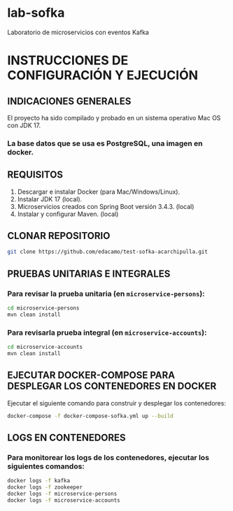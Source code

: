 # lab-sofka
Laboratorio de microservicios con eventos Kafka

# INSTRUCCIONES DE CONFIGURACIÓN Y EJECUCIÓN

## INDICACIONES GENERALES
El proyecto ha sido compilado y probado en un sistema operativo Mac OS con JDK 17.

### La base datos que se usa es PostgreSQL, una imagen en docker.

## REQUISITOS
1. Descargar e instalar Docker (para Mac/Windows/Linux).
2. Instalar JDK 17 (local).
3. Microservicios creados con Spring Boot versión 3.4.3. (local)
4. Instalar y configurar Maven. (local)

## CLONAR REPOSITORIO
```bash
git clone https://github.com/edacamo/test-sofka-acarchipulla.git
```

## PRUEBAS UNITARIAS E INTEGRALES

### Para revisar la prueba unitaria (en `microservice-persons`):
```bash
cd microservice-persons
mvn clean install
```

###  Para revisarla prueba integral (en `microservice-accounts`):
```bash
cd microservice-accounts
mvn clean install
```

## EJECUTAR DOCKER-COMPOSE PARA DESPLEGAR LOS CONTENEDORES EN DOCKER

 Ejecutar el siguiente comando para construir y desplegar los contenedores:
```bash
docker-compose -f docker-compose-sofka.yml up --build
```

## LOGS EN CONTENEDORES
### Para monitorear los logs de los contenedores, ejecutar los siguientes comandos:
```bash
docker logs -f kafka
docker logs -f zookeeper
docker logs -f microservice-persons
docker logs -f microservice-accounts
```


